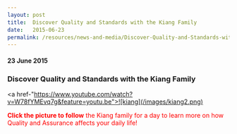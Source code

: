 ```yaml
---
layout: post
title:  Discover Quality and Standards with the Kiang Family
date:   2015-06-23
permalink: /resources/news-and-media/Discover-Quality-and-Standards-with-the-Kiang-Family
---
```

#### 23 June 2015
### **Discover Quality and Standards with the Kiang Family**

<a href-"https://www.youtube.com/watch?v=W78fYMEvq7g&feature=youtu.be">![kiang](/images/kiang2.png)

<span style="color:red">**Click the picture to follow** the Kiang family for a day to learn more on how Quality and Assurance affects your daily life!</span>
